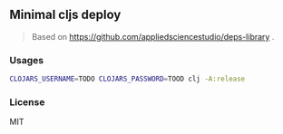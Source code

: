 
Minimal cljs deploy
----

> Based on https://github.com/appliedsciencestudio/deps-library .

### Usages

```bash
CLOJARS_USERNAME=TODO CLOJARS_PASSWORD=TOOD clj -A:release
```

### License

MIT
